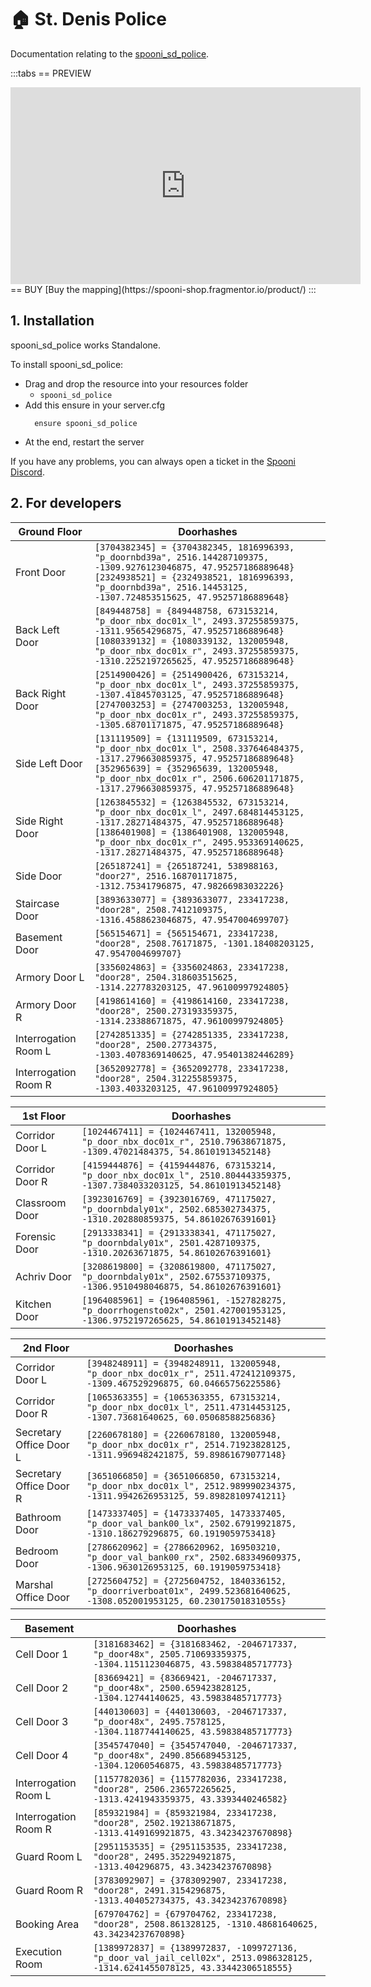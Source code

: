 # 🏠 St. Denis Police <Badge type="danger" text="CURRENTLY ONLY AVAILABLE FOR SPONSORS" />
Documentation relating to the [spooni_sd_police](https://spooni-shop.fragmentor.io/product/5824786).

<Badge type="warning" text="DISCLAIMER: This MLO is only an add-on to the existing St. Denis Police MLO from R*" />

:::tabs
== PREVIEW
<iframe width="560" height="315" src="https://www.youtube.com/embed/" frameborder="0" allow="accelerometer; autoplay; clipboard-write; encrypted-media; gyroscope; picture-in-picture; web-share" allowfullscreen></iframe>
== BUY
[Buy the mapping](https://spooni-shop.fragmentor.io/product/)
:::

## 1. Installation
spooni_sd_police works Standalone.  

To install spooni_sd_police:
- Drag and drop the resource into your resources folder
  - `spooni_sd_police`
- Add this ensure in your server.cfg
  ```
    ensure spooni_sd_police
  ```
- At the end, restart the server

If you have any problems, you can always open a ticket in the [Spooni Discord](https://discord.gg/spooni).

## 2. For developers

<Badge type="warning" text="INFO: Some doorlocks have been overwritten. To avoid problems, we recommend entering our doorlocks at the top of the list in your doorlock script." />

| Ground Floor              | Doorhashes
|---------------------------|----------------------------------------------------------------------------------|
| Front Door                | `[3704382345] = {3704382345, 1816996393, "p_doornbd39a", 2516.144287109375, -1309.9276123046875, 47.95257186889648}` <br> `[2324938521] = {2324938521, 1816996393, "p_doornbd39a", 2516.14453125, -1307.724853515625, 47.95257186889648}`
| Back Left Door            | `[849448758] = {849448758, 673153214, "p_door_nbx_doc01x_l", 2493.37255859375, -1311.95654296875, 47.95257186889648}` <br> `[1080339132] = {1080339132, 132005948, "p_door_nbx_doc01x_r", 2493.37255859375, -1310.2252197265625, 47.95257186889648}`
| Back Right Door           | `[2514900426] = {2514900426, 673153214, "p_door_nbx_doc01x_l", 2493.37255859375, -1307.41845703125, 47.95257186889648}` <br> `[2747003253] = {2747003253, 132005948, "p_door_nbx_doc01x_r", 2493.37255859375, -1305.68701171875, 47.95257186889648}`
| Side Left Door            | `[131119509] = {131119509, 673153214, "p_door_nbx_doc01x_l", 2508.337646484375, -1317.2796630859375, 47.95257186889648}` <br> `[352965639] = {352965639, 132005948, "p_door_nbx_doc01x_r", 2506.606201171875, -1317.2796630859375, 47.95257186889648}`
| Side Right Door           | `[1263845532] = {1263845532, 673153214, "p_door_nbx_doc01x_l", 2497.684814453125, -1317.28271484375, 47.95257186889648}` <br> `[1386401908] = {1386401908, 132005948, "p_door_nbx_doc01x_r", 2495.953369140625, -1317.28271484375, 47.95257186889648}`
| Side Door                 | `[265187241] = {265187241, 538988163, "door27", 2516.168701171875, -1312.75341796875, 47.98266983032226}`
| Staircase Door            | `[3893633077] = {3893633077, 233417238, "door28", 2508.7412109375, -1316.4588623046875, 47.9547004699707}`
| Basement Door             | `[565154671] = {565154671, 233417238, "door28", 2508.76171875, -1301.18408203125, 47.9547004699707}`
| Armory Door L             | `[3356024863] = {3356024863, 233417238, "door28", 2504.318603515625, -1314.227783203125, 47.96100997924805}`
| Armory Door R             | `[4198614160] = {4198614160, 233417238, "door28", 2500.273193359375, -1314.23388671875, 47.96100997924805}`
| Interrogation Room L      | `[2742851335] = {2742851335, 233417238, "door28", 2500.27734375, -1303.4078369140625, 47.95401382446289}`
| Interrogation Room R      | `[3652092778] = {3652092778, 233417238, "door28", 2504.312255859375, -1303.4033203125, 47.96100997924805}`

| 1st Floor                 | Doorhashes
|---------------------------|----------------------------------------------------------------------------------|
| Corridor Door L           | `[1024467411] = {1024467411, 132005948, "p_door_nbx_doc01x_r", 2510.79638671875, -1309.47021484375, 54.86101913452148}`
| Corridor Door R           | `[4159444876] = {4159444876, 673153214, "p_door_nbx_doc01x_l", 2510.804443359375, -1307.7384033203125, 54.86101913452148}`
| Classroom Door            | `[3923016769] = {3923016769, 471175027, "p_doornbdaly01x", 2502.685302734375, -1310.202880859375, 54.86102676391601}`
| Forensic Door             | `[2913338341] = {2913338341, 471175027, "p_doornbdaly01x", 2501.4287109375, -1310.20263671875, 54.86102676391601}`
| Achriv Door               | `[3208619800] = {3208619800, 471175027, "p_doornbdaly01x", 2502.675537109375, -1306.9510498046875, 54.86102676391601}`
| Kitchen Door              | `[1964085961] = {1964085961, -1527828275, "p_doorrhogensto02x", 2501.427001953125, -1306.9752197265625, 54.86101913452148}`

| 2nd Floor                 | Doorhashes
|---------------------------|----------------------------------------------------------------------------------|
| Corridor Door L           | `[3948248911] = {3948248911, 132005948, "p_door_nbx_doc01x_r", 2511.472412109375, -1309.467529296875, 60.04665756225586}`
| Corridor Door R           | `[1065363355] = {1065363355, 673153214, "p_door_nbx_doc01x_l", 2511.47314453125, -1307.73681640625, 60.05068588256836}`
| Secretary Office Door L   | `[2260678180] = {2260678180, 132005948, "p_door_nbx_doc01x_r", 2514.71923828125, -1311.9969482421875, 59.89861679077148}`
| Secretary Office Door R   | `[3651066850] = {3651066850, 673153214, "p_door_nbx_doc01x_l", 2512.989990234375, -1311.9942626953125, 59.89828109741211}`
| Bathroom Door             | `[1473337405] = {1473337405, 1473337405, "p_door_val_bank00_lx", 2502.67919921875, -1310.186279296875, 60.1919059753418}`
| Bedroom Door              | `[2786620962] = {2786620962, 169503210, "p_door_val_bank00_rx", 2502.683349609375, -1306.9630126953125, 60.1919059753418}`
| Marshal Office Door       | `[2725604752] = {2725604752, 1840336152, "p_doorriverboat01x", 2499.523681640625, -1308.052001953125, 60.23017501831055s}`

| Basement                  | Doorhashes
|---------------------------|----------------------------------------------------------------------------------|
| Cell Door 1               | `[3181683462] = {3181683462, -2046717337, "p_door48x", 2505.710693359375, -1304.1151123046875, 43.59838485717773}`
| Cell Door 2               | `[83669421] = {83669421, -2046717337, "p_door48x", 2500.659423828125, -1304.12744140625, 43.59838485717773}`
| Cell Door 3               | `[440130603] = {440130603, -2046717337, "p_door48x", 2495.7578125, -1304.1187744140625, 43.59838485717773}`
| Cell Door 4               | `[3545747040] = {3545747040, -2046717337, "p_door48x", 2490.856689453125, -1304.12060546875, 43.59838485717773}`
| Interrogation Room L      | `[1157782036] = {1157782036, 233417238, "door28", 2506.236572265625, -1313.4241943359375, 43.3393440246582}`
| Interrogation Room R      | `[859321984] = {859321984, 233417238, "door28", 2502.192138671875, -1313.4149169921875, 43.34234237670898}`
| Guard Room L              | `[2951153535] = {2951153535, 233417238, "door28", 2495.352294921875, -1313.404296875, 43.34234237670898}`
| Guard Room R              | `[3783092907] = {3783092907, 233417238, "door28", 2491.3154296875, -1313.404052734375, 43.34234237670898}`
| Booking Area              | `[679704762] = {679704762, 233417238, "door28", 2508.861328125, -1310.48681640625, 43.34234237670898}`
| Execution Room            | `[1389972837] = {1389972837, -1099727136, "p_door_val_jail_cell02x", 2513.0986328125, -1314.6241455078125, 43.33442306518555}`